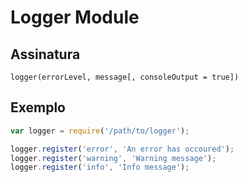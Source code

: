 # Logger Module

## Assinatura

`logger(errorLevel, message[, consoleOutput = true])`

## Exemplo

```javascript
var logger = require('/path/to/logger');

logger.register('error', 'An error has occoured');
logger.register('warning', 'Warning message');
logger.register('info', 'Info message');
```
